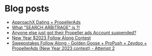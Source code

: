 # Blog posts
<!-- BLOG-POST-LIST:START -->
- [ApproachX Dating + PropellerAds](https://afflift.com/f/threads/approachx-dating-propellerads.10218/)
- [What &quot;SEARCH ARBITRAGE&quot; is ?!](https://afflift.com/f/threads/what-search-arbitrage-is.10311/)
- [Anyone else just got their Propeller ads Account suspended?](https://afflift.com/f/threads/anyone-else-just-got-their-propeller-ads-account-suspended.10309/)
- [New Year $2023 Follow Along Contest](https://afflift.com/f/threads/new-year-2023-follow-along-contest.10177/)
- [Sweepstakes Follow Along - Golden Goose + ProPush + Zeydoo + PropellerAds &lpar;New Year 2023 contest&rpar; - Attempt 2](https://afflift.com/f/threads/sweepstakes-follow-along-golden-goose-propush-zeydoo-propellerads-new-year-2023-contest-attempt-2.10313/)
<!-- BLOG-POST-LIST:END -->
